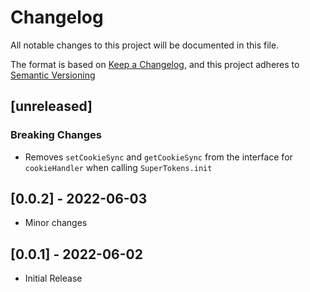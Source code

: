# Changelog

All notable changes to this project will be documented in this file.

The format is based on [Keep a Changelog](https://keepachangelog.com/en/1.0.0/),
and this project adheres to [Semantic Versioning](https://semver.org/spec/v2.0.0.html)

## [unreleased]

### Breaking Changes

-   Removes `setCookieSync` and `getCookieSync` from the interface for `cookieHandler` when calling `SuperTokens.init`

## [0.0.2] - 2022-06-03

-   Minor changes

## [0.0.1] - 2022-06-02

-   Initial Release
